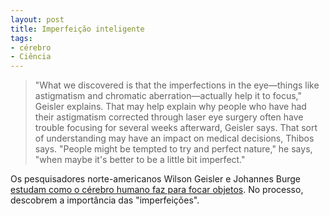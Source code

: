 ```yaml
---
layout: post
title: Imperfeição inteligente
tags:
- cérebro
- Ciência
---
```


> "What we discovered is that the imperfections in the eye—things like astigmatism and chromatic aberration—actually help it to focus," Geisler explains. That may help explain why people who have had their astigmatism corrected through laser eye surgery often have trouble focusing for several weeks afterward, Geisler says. That sort of understanding may have an impact on medical decisions, Thibos says. "People might be tempted to try and perfect nature," he says, "when maybe it's better to be a little bit imperfect."

Os pesquisadores norte-americanos Wilson Geisler e Johannes Burge [estudam como o cérebro humano faz para focar objetos](http://news.sciencemag.org/sciencenow/2011/10/deciphering-the-brains-autofocus.html). No processo, descobrem a importância das "imperfeições".

